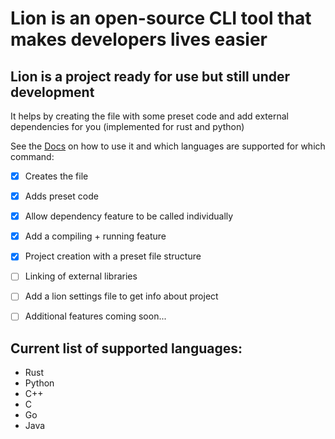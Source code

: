 # Lion is an open-source CLI tool that makes developers lives easier
## Lion is a project ready for use but still under development
It helps by creating the file with some preset code and add external dependencies for you (implemented for rust and python)

See the
[Docs](DOCS.md)
on how to use it and which languages are supported for which command:

- [x] Creates the file
- [x] Adds preset code
- [x] Allow dependency feature to be called individually
- [x] Add a compiling + running feature
- [x] Project creation with a preset file structure


- [ ] Linking of external libraries
- [ ] Add a lion settings file to get info about project
- [ ] Additional features coming soon...

## Current list of supported languages:
  - Rust
  - Python
  - C++
  - C
  - Go
  - Java
